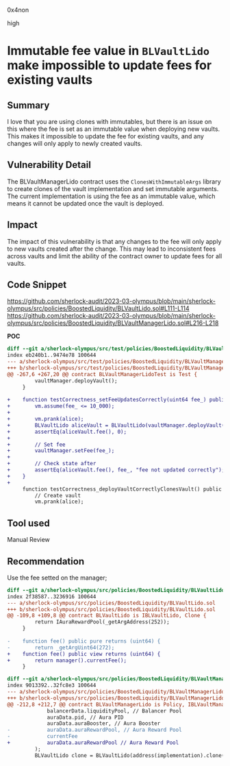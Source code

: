 0x4non

high

# Immutable fee value in `BLVaultLido` make impossible to update fees for existing vaults

## Summary
I love that you are using clones with immutables, but there is an issue on this where the fee is set as an immutable value when deploying new vaults. This makes it impossible to update the fee for existing vaults, and any changes will only apply to newly created vaults.

## Vulnerability Detail
The BLVaultManagerLido contract uses the `ClonesWithImmutableArgs` library to create clones of the vault implementation and set immutable arguments.
The current implementation is using the fee as an immutable value, which means it cannot be updated once the vault is deployed.

## Impact
The impact of this vulnerability is that any changes to the fee will only apply to new vaults created after the change. This may lead to inconsistent fees across vaults and limit the ability of the contract owner to update fees for all vaults.

## Code Snippet
https://github.com/sherlock-audit/2023-03-olympus/blob/main/sherlock-olympus/src/policies/BoostedLiquidity/BLVaultLido.sol#L111-L114
https://github.com/sherlock-audit/2023-03-olympus/blob/main/sherlock-olympus/src/policies/BoostedLiquidity/BLVaultManagerLido.sol#L216-L218

**POC**
```diff
diff --git a/sherlock-olympus/src/test/policies/BoostedLiquidity/BLVaultManagerLidoMocks.t.sol b/sherlock-olympus/src/test/policies/BoostedLiquidity/BLVaultManagerLidoMocks.t.sol
index eb240b1..9474e78 100644
--- a/sherlock-olympus/src/test/policies/BoostedLiquidity/BLVaultManagerLidoMocks.t.sol
+++ b/sherlock-olympus/src/test/policies/BoostedLiquidity/BLVaultManagerLidoMocks.t.sol
@@ -267,6 +267,20 @@ contract BLVaultManagerLidoTest is Test {
         vaultManager.deployVault();
     }
 
+    function testCorrectness_setFeeUpdatesCorrectly(uint64 fee_) public {
+        vm.assume(fee_ <= 10_000);
+
+        vm.prank(alice);
+        BLVaultLido aliceVault = BLVaultLido(vaultManager.deployVault());
+        assertEq(aliceVault.fee(), 0);
+
+        // Set fee
+        vaultManager.setFee(fee_);
+
+        // Check state after
+        assertEq(aliceVault.fee(), fee_, "fee not updated correctly");
+    }
+
     function testCorrectness_deployVaultCorrectlyClonesVault() public {
         // Create vault
         vm.prank(alice);
```

## Tool used

Manual Review

## Recommendation

Use the fee setted on the manager;
```diff
diff --git a/sherlock-olympus/src/policies/BoostedLiquidity/BLVaultLido.sol b/sherlock-olympus/src/policies/BoostedLiquidity/BLVaultLido.sol
index 2f38587..3236916 100644
--- a/sherlock-olympus/src/policies/BoostedLiquidity/BLVaultLido.sol
+++ b/sherlock-olympus/src/policies/BoostedLiquidity/BLVaultLido.sol
@@ -109,8 +109,8 @@ contract BLVaultLido is IBLVaultLido, Clone {
         return IAuraRewardPool(_getArgAddress(252));
     }
 
-    function fee() public pure returns (uint64) {
-        return _getArgUint64(272);
+    function fee() public view returns (uint64) {
+        return manager().currentFee();
     }
 ```

```diff
diff --git a/sherlock-olympus/src/policies/BoostedLiquidity/BLVaultManagerLido.sol b/sherlock-olympus/src/policies/BoostedLiquidity/BLVaultManagerLido.sol
index 9013392..32fc8e3 100644
--- a/sherlock-olympus/src/policies/BoostedLiquidity/BLVaultManagerLido.sol
+++ b/sherlock-olympus/src/policies/BoostedLiquidity/BLVaultManagerLido.sol
@@ -212,8 +212,7 @@ contract BLVaultManagerLido is Policy, IBLVaultManagerLido, RolesConsumer {
             balancerData.liquidityPool, // Balancer Pool
             auraData.pid, // Aura PID
             auraData.auraBooster, // Aura Booster
-            auraData.auraRewardPool, // Aura Reward Pool
-            currentFee
+            auraData.auraRewardPool // Aura Reward Pool
         );
         BLVaultLido clone = BLVaultLido(address(implementation).clone(data));
```